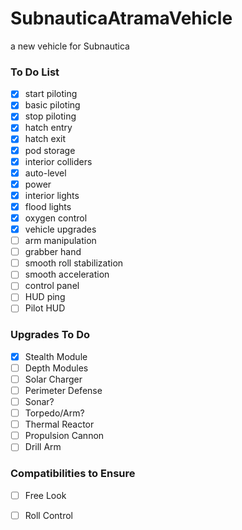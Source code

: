 # SubnauticaAtramaVehicle
a new vehicle for Subnautica

### To Do List
- [x] start piloting
- [x] basic piloting
- [x] stop piloting 
- [x] hatch entry
- [x] hatch exit
- [x] pod storage
- [x] interior colliders
- [x] auto-level
- [x] power
- [x] interior lights
- [x] flood lights
- [x] oxygen control
- [x] vehicle upgrades
- [ ] arm manipulation
- [ ] grabber hand
- [ ] smooth roll stabilization
- [ ] smooth acceleration
- [ ] control panel
- [ ] HUD ping
- [ ] Pilot HUD

### Upgrades To Do
- [x] Stealth Module
- [ ] Depth Modules
- [ ] Solar Charger
- [ ] Perimeter Defense
- [ ] Sonar?
- [ ] Torpedo/Arm?
- [ ] Thermal Reactor
- [ ] Propulsion Cannon
- [ ] Drill Arm

### Compatibilities to Ensure
- [ ] Free Look
- [ ] Roll Control

